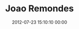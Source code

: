 ---
title: "Joao Remondes"
date: 2012-07-23 15:10:10 00:00
permalink: /jremondes
twitter: ""
likes: [1095,1073,972,89,1413]
id: 1246
gravatar: "http://www.gravatar.com/avatar/acb496bb3cdd6fa6dc763e272b7fa50c"
---
